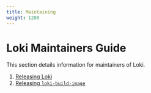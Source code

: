 ```yaml
---
title: Maintaining
weight: 1200
---
```

# Loki Maintainers Guide

This section details information for maintainers of Loki.

1. [Releasing Loki](release/)
2. [Releasing `loki-build-image`](release-loki-build-image/)
